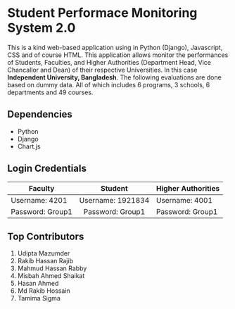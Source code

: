 # Student Performace Monitoring System 2.0

This is a kind web-based application using in Python (Django), Javascript, CSS and of course HTML. This application allows monitor the performances of Students, Faculties, and Higher Authorities (Department Head, Vice Chancallor and Dean) of their respective Universities. In this case **Independent University, Bangladesh**. The following evaluations are done based on dummy data. All of which includes 6 programs, 3 schools, 6 departments and 49 courses.

## Dependencies
* Python
* Django
* Chart.js



## Login Credentials

| Faculty       | Student          | Higher Authorities  |
| ------------- |:-------------:| -----|
| Username: 4201 | Username: 1921834 | Username: 4001 |
| Password: Group1    | Password: Group1      | Password: Group1 |


## Top Contributors

1. Udipta Mazumder 
2. Rakib Hassan Rajib
3. Mahmud Hassan Rabby
4. Misbah Ahmed Shaikat
5. Hasan Ahmed
6. Md Rakib Hossain
7. Tamima Sigma
